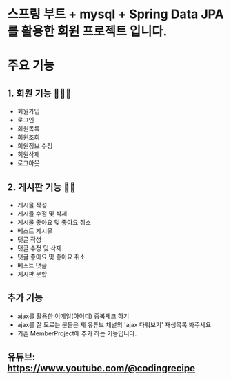 # 스프링 부트 + mysql + Spring Data JPA를 활용한 회원 프로젝트 입니다. 
# 주요 기능 
## 1. 회원 기능 🐹🤍🐹
- 회원가입
- 로그인
- 회원목록
- 회원조회
- 회원정보 수정
- 회원삭제
- 로그아웃
  
## 2. 게시판 기능 🐹📝
- 게시물 작성
- 게시물 수정 및 삭제
- 게시물 좋아요 및 좋아요 취소
- 베스트 게시물
- 댓글 작성
- 댓글 수정 및 삭제
- 댓글 좋아요 및 좋아요 취소
- 베스트 댓글
- 게시판 분할
  
## 추가 기능 
- ajax를 활용한 이메일(아이디) 중복체크 하기 
- ajax를 잘 모르는 분들은 제 유튜브 채널의 'ajax 다뤄보기' 재생목록 봐주세요
- 기존 MemberProject에 추가 하는 기능입니다. 












## 유튜브: https://www.youtube.com/@codingrecipe

